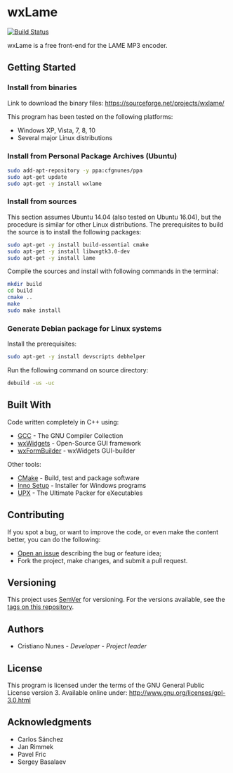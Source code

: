 # wxLame

[![Build Status](https://travis-ci.org/cfgnunes/wxlame.svg?branch=master)](https://travis-ci.org/cfgnunes/wxlame)

wxLame is a free front-end for the LAME MP3 encoder.

## Getting Started

### Install from binaries

Link to download the binary files: <https://sourceforge.net/projects/wxlame/>

This program has been tested on the following platforms:

* Windows XP, Vista, 7, 8, 10
* Several major Linux distributions

### Install from Personal Package Archives (Ubuntu)

```sh
sudo add-apt-repository -y ppa:cfgnunes/ppa
sudo apt-get update
sudo apt-get -y install wxlame
```

### Install from sources

This section assumes Ubuntu 14.04 (also tested on Ubuntu 16.04), but the procedure is similar for other Linux distributions. The prerequisites to build the source is to install the following packages:

```sh
sudo apt-get -y install build-essential cmake
sudo apt-get -y install libwxgtk3.0-dev
sudo apt-get -y install lame
```

Compile the sources and install with following commands in the terminal:

```sh
mkdir build
cd build
cmake ..
make
sudo make install
```

### Generate Debian package for Linux systems

Install the prerequisites:

```sh
sudo apt-get -y install devscripts debhelper
```

Run the following command on source directory:

```sh
debuild -us -uc
```

## Built With

Code written completely in C++ using:

* [GCC](https://gcc.gnu.org/) - The GNU Compiler Collection
* [wxWidgets](https://www.wxwidgets.org/) - Open-Source GUI framework
* [wxFormBuilder](https://github.com/wxFormBuilder/) - wxWidgets GUI-builder

Other tools:

* [CMake](https://cmake.org/) - Build, test and package software
* [Inno Setup](http://www.jrsoftware.org/isinfo.php) - Installer for Windows programs
* [UPX](https://upx.github.io/) - The Ultimate Packer for eXecutables

## Contributing

If you spot a bug, or want to improve the code, or even make the content better, you can do the following:

* [Open an issue](https://github.com/cfgnunes/wxlame/issues/new) describing the bug or feature idea;
* Fork the project, make changes, and submit a pull request.

## Versioning

This project uses [SemVer](http://semver.org/) for versioning. For the versions available, see the [tags on this repository](https://github.com/cfgnunes/wxlame/tags).

## Authors

* Cristiano Nunes - *Developer - Project leader*

## License

This program is licensed under the terms of the GNU General Public License version 3. Available online under:
<http://www.gnu.org/licenses/gpl-3.0.html>

## Acknowledgments

* Carlos Sánchez
* Jan Rimmek
* Pavel Fric
* Sergey Basalaev
